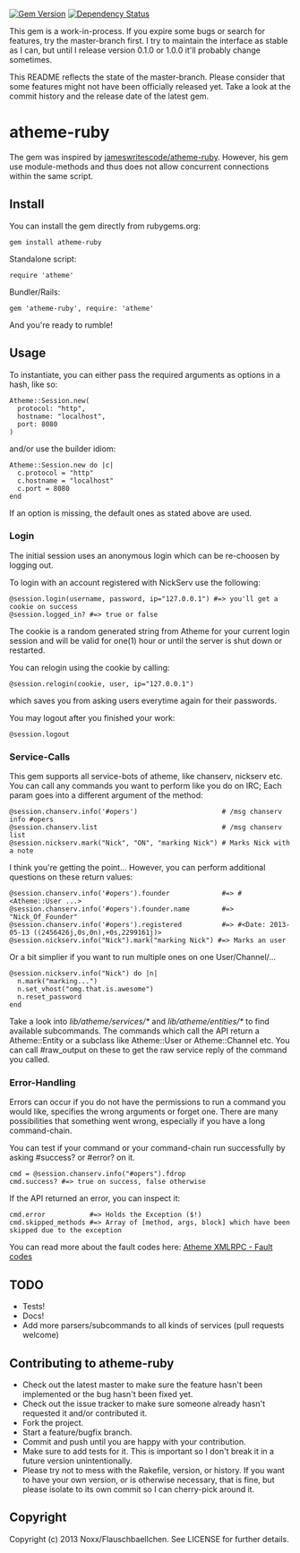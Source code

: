 [![Gem Version](https://badge.fury.io/rb/atheme-ruby.png)](http://badge.fury.io/rb/atheme-ruby) [![Dependency Status](https://gemnasium.com/Flauschbaellchen/atheme-ruby.png)](https://gemnasium.com/Flauschbaellchen/atheme-ruby)

This gem is a work-in-process. If you expire some bugs or search for features, try the master-branch first.
I try to maintain the interface as stable as I can, but until I release version 0.1.0 or 1.0.0 it'll probably change sometimes.

This README reflects the state of the master-branch.
Please consider that some features might not have been officially released yet.
Take a look at the commit history and the release date of the latest gem.

# atheme-ruby
The gem was inspired by [jameswritescode/atheme-ruby](https://github.com/jameswritescode/atheme-ruby/).
However, his gem use module-methods and thus does not allow concurrent connections within the same script.

## Install

You can install the gem directly from rubygems.org:

    gem install atheme-ruby

Standalone script:

    require 'atheme'

Bundler/Rails:

    gem 'atheme-ruby', require: 'atheme'

And you're ready to rumble!

## Usage

To instantiate, you can either pass the required arguments as options in a
hash, like so:

    Atheme::Session.new(
      protocol: "http",
      hostname: "localhost",
      port: 8080
    )

and/or use the builder idiom:

    Atheme::Session.new do |c| 
      c.protocol = "http"
      c.hostname = "localhost"
      c.port = 8080
    end

If an option is missing, the default ones as stated above are used.

### Login

The initial session uses an anonymous login which can be re-choosen by  logging out.

To login with an account registered with NickServ use the following:

    @session.login(username, password, ip="127.0.0.1") #=> you'll get a cookie on success
    @session.logged_in? #=> true or false

The cookie is a random generated string from Atheme for your current login session and will be valid for one(1) hour or until the server is shut down or restarted.

You can relogin using the cookie by calling:

    @session.relogin(cookie, user, ip="127.0.0.1")

which saves you from asking users everytime again for their passwords.

You may logout after you finished your work:

    @session.logout

### Service-Calls

This gem supports all service-bots of atheme, like chanserv, nickserv etc.
You can call any commands you want to perform like you do on IRC; Each param goes into a different argument of the method:

    @session.chanserv.info('#opers')                     # /msg chanserv info #opers
    @session.chanserv.list                               # /msg chanserv list
    @session.nickserv.mark("Nick", "ON", "marking Nick") # Marks Nick with a note

I think you're getting the point...
However, you can perform additional questions on these return values:

    @session.chanserv.info('#opers').founder             #=> #<Atheme::User ...>
    @session.chanserv.info('#opers').founder.name        #=> "Nick_Of_Founder"
    @session.chanserv.info('#opers').registered          #=> #<Date: 2013-05-13 ((2456426j,0s,0n),+0s,2299161j)>
    @session.nickserv.info("Nick").mark("marking Nick") #=> Marks an user

Or a bit simplier if you want to run multiple ones on one User/Channel/...

    @session.nickserv.info("Nick") do |n|
      n.mark("marking...")
      n.set_vhost("omg.that.is.awesome")
      n.reset_password
    end

Take a look into _lib/atheme/services/*_ and _lib/atheme/entities/*_ to find available subcommands.
The commands which call the API return a Atheme::Entity or a subclass like Atheme::User or Atheme::Channel etc. You can call #raw_output on these to get the raw service reply of the command you called.

### Error-Handling

Errors can occur if you do not have the permissions to run a command you would like, specifies the wrong arguments or forget one.
There are many possibilities that something went wrong, especially if you have a long command-chain.

You can test if your command or your command-chain run successfully by asking #success? or #error? on it.

    cmd = @session.chanserv.info("#opers").fdrop
    cmd.success? #=> true on success, false otherwise

If the API returned an error, you can inspect it:

    cmd.error           #=> Holds the Exception ($!)
    cmd.skipped_methods #=> Array of [method, args, block] which have been skipped due to the exception

You can read more about the fault codes here: [Atheme XMLRPC - Fault codes](https://github.com/atheme/atheme/blob/master/doc/XMLRPC#L106)


TODO
----
* Tests!
* Docs!
* Add more parsers/subcommands to all kinds of services (pull requests welcome)

Contributing to atheme-ruby
---------------------------
 
* Check out the latest master to make sure the feature hasn't been implemented or the bug hasn't been fixed yet.
* Check out the issue tracker to make sure someone already hasn't requested it and/or contributed it.
* Fork the project.
* Start a feature/bugfix branch.
* Commit and push until you are happy with your contribution.
* Make sure to add tests for it. This is important so I don't break it in a future version unintentionally.
* Please try not to mess with the Rakefile, version, or history. If you want to have your own version, or is otherwise necessary, that is fine, but please isolate to its own commit so I can cherry-pick around it.

Copyright
---------

Copyright (c) 2013 Noxx/Flauschbaellchen. See LICENSE for further details.

